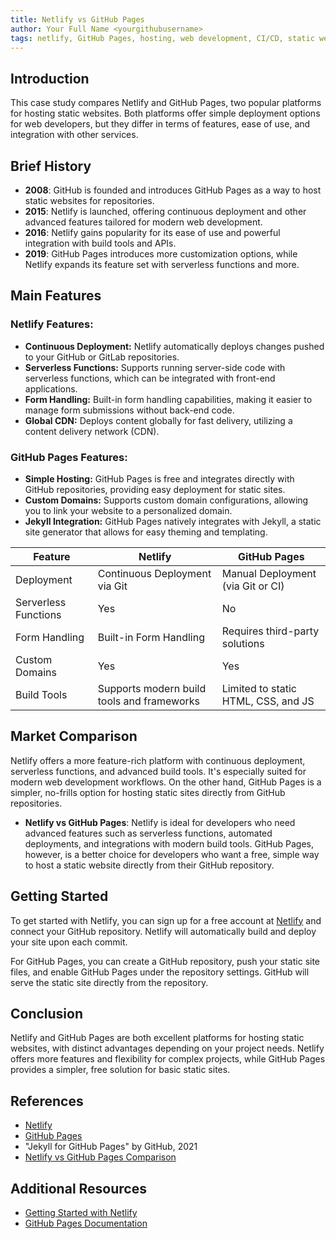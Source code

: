 ```yaml
---
title: Netlify vs GitHub Pages
author: Your Full Name <yourgithubusername>
tags: netlify, GitHub Pages, hosting, web development, CI/CD, static websites
---
```


## Introduction

This case study compares Netlify and GitHub Pages, two popular platforms for hosting static websites. Both platforms offer simple deployment options for web developers, but they differ in terms of features, ease of use, and integration with other services.

## Brief History

- **2008**: GitHub is founded and introduces GitHub Pages as a way to host static websites for repositories.
- **2015**: Netlify is launched, offering continuous deployment and other advanced features tailored for modern web development.
- **2016**: Netlify gains popularity for its ease of use and powerful integration with build tools and APIs.
- **2019**: GitHub Pages introduces more customization options, while Netlify expands its feature set with serverless functions and more.

## Main Features

### Netlify Features:
- **Continuous Deployment:** Netlify automatically deploys changes pushed to your GitHub or GitLab repositories.
- **Serverless Functions:** Supports running server-side code with serverless functions, which can be integrated with front-end applications.
- **Form Handling:** Built-in form handling capabilities, making it easier to manage form submissions without back-end code.
- **Global CDN:** Deploys content globally for fast delivery, utilizing a content delivery network (CDN).

### GitHub Pages Features:
- **Simple Hosting:** GitHub Pages is free and integrates directly with GitHub repositories, providing easy deployment for static sites.
- **Custom Domains:** Supports custom domain configurations, allowing you to link your website to a personalized domain.
- **Jekyll Integration:** GitHub Pages natively integrates with Jekyll, a static site generator that allows for easy theming and templating.

| Feature                | Netlify                                   | GitHub Pages                             |
|------------------------|------------------------------------------|------------------------------------------|
| Deployment            | Continuous Deployment via Git            | Manual Deployment (via Git or CI)        |
| Serverless Functions  | Yes                                      | No                                       |
| Form Handling         | Built-in Form Handling                   | Requires third-party solutions           |
| Custom Domains        | Yes                                      | Yes                                      |
| Build Tools           | Supports modern build tools and frameworks| Limited to static HTML, CSS, and JS      |

## Market Comparison

Netlify offers a more feature-rich platform with continuous deployment, serverless functions, and advanced build tools. It's especially suited for modern web development workflows. On the other hand, GitHub Pages is a simpler, no-frills option for hosting static sites directly from GitHub repositories.

- **Netlify vs GitHub Pages**: Netlify is ideal for developers who need advanced features such as serverless functions, automated deployments, and integrations with modern build tools. GitHub Pages, however, is a better choice for developers who want a free, simple way to host a static website directly from their GitHub repository.

## Getting Started

To get started with Netlify, you can sign up for a free account at [Netlify](https://www.netlify.com) and connect your GitHub repository. Netlify will automatically build and deploy your site upon each commit.

For GitHub Pages, you can create a GitHub repository, push your static site files, and enable GitHub Pages under the repository settings. GitHub will serve the static site directly from the repository.

## Conclusion

Netlify and GitHub Pages are both excellent platforms for hosting static websites, with distinct advantages depending on your project needs. Netlify offers more features and flexibility for complex projects, while GitHub Pages provides a simpler, free solution for basic static sites.

## References

- [Netlify](https://www.netlify.com)
- [GitHub Pages](https://pages.github.com)
- "Jekyll for GitHub Pages" by GitHub, 2021
- [Netlify vs GitHub Pages Comparison](https://www.example.com)

## Additional Resources

- [Getting Started with Netlify](https://docs.netlify.com)
- [GitHub Pages Documentation](https://docs.github.com/en/pages)
